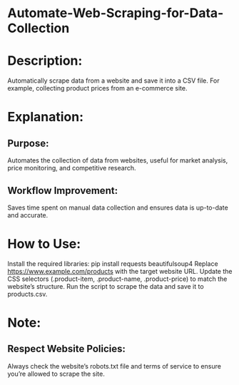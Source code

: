 # Automate-Web-Scraping-for-Data-Collection

# Description:
Automatically scrape data from a website and save it into a CSV file. For example, collecting product prices from an e-commerce site.

# Explanation:

## Purpose: 
Automates the collection of data from websites, useful for market analysis, price monitoring, and competitive research.
## Workflow Improvement: 
Saves time spent on manual data collection and ensures data is up-to-date and accurate.

# How to Use:
Install the required libraries:
pip install requests beautifulsoup4
Replace https://www.example.com/products with the target website URL.
Update the CSS selectors (.product-item, .product-name, .product-price) to match the website’s structure.
Run the script to scrape the data and save it to products.csv.

# Note:
## Respect Website Policies: 
Always check the website’s robots.txt file and terms of service to ensure you’re allowed to scrape the site.
